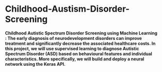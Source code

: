 # Childhood-Austism-Disorder-Screening
#### Childhood Autistic Spectrum Disorder Screening using Machine Learning : The early diagnosis of neurodevelopment disorders can improve treatment and significantly decrease the associated healthcare costs. In this project, we will use supervised learning to diagnose Autistic Spectrum Disorder (ASD) based on behavioural features and individual characteristics. More specifically, we will build and deploy a neural network using the Keras API.
